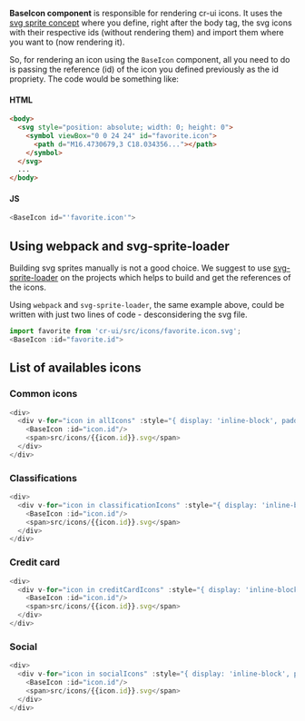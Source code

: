 **BaseIcon component** is responsible for rendering cr-ui icons. It uses the
[svg sprite concept](https://fvsch.com/code/svg-icons/) where you define, right after the body tag,
the svg icons with their respective ids (without rendering them) and import them where you want to
(now rendering it).

So, for rendering an icon using the `BaseIcon` component, all you need to do is passing
the reference (id) of the icon you defined previously as the id propriety.
The code would be something like:

#### HTML
```html
<body>
  <svg style="position: absolute; width: 0; height: 0">
    <symbol viewBox="0 0 24 24" id="favorite.icon">
      <path d="M16.4730679,3 C18.034356..."></path>
    </symbol>
  </svg>
  ...
</body>
```

#### JS
```js static
<BaseIcon id="'favorite.icon'">
```

## Using webpack and svg-sprite-loader
Building svg sprites manually is not a good choice. We suggest to use
[svg-sprite-loader](https://github.com/kisenka/svg-sprite-loader) on the projects which helps to
build and get the references of the icons.

Using `webpack` and `svg-sprite-loader`, the same example above,
could be written with just two lines of code - desconsidering the svg file.

```js static
import favorite from 'cr-ui/src/icons/favorite.icon.svg';
<BaseIcon :id="favorite.id">

```

## List of availables icons
### Common icons

```js
<div>
  <div v-for="icon in allIcons" :style="{ display: 'inline-block', padding: '15px 0', width: '33%' }">
    <BaseIcon :id="icon.id"/>
    <span>src/icons/{{icon.id}}.svg</span>
  </div>
</div>
```

### Classifications

```js
<div>
  <div v-for="icon in classificationIcons" :style="{ display: 'inline-block', padding: '15px 0', width: '33%' }">
    <BaseIcon :id="icon.id"/>
    <span>src/icons/{{icon.id}}.svg</span>
  </div>
</div>
```

### Credit card

```js
<div>
  <div v-for="icon in creditCardIcons" :style="{ display: 'inline-block', padding: '15px 0', width: '33%' }">
    <BaseIcon :id="icon.id"/>
    <span>src/icons/{{icon.id}}.svg</span>
  </div>
</div>
```

### Social

```js
<div>
  <div v-for="icon in socialIcons" :style="{ display: 'inline-block', padding: '15px 0', width: '33%' }">
    <BaseIcon :id="icon.id"/>
    <span>src/icons/{{icon.id}}.svg</span>
  </div>
</div>
```

